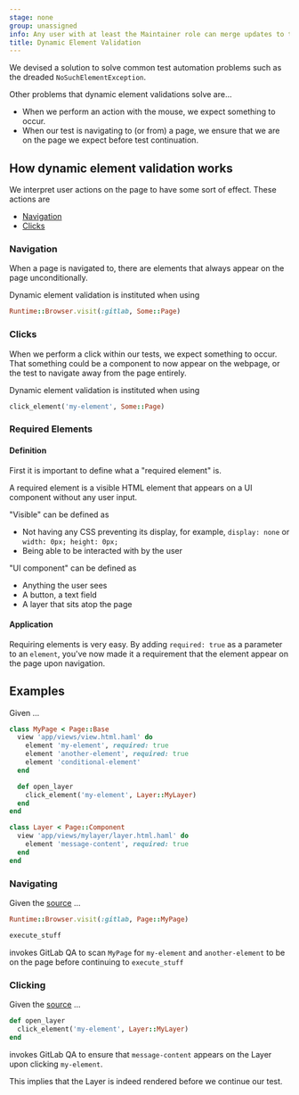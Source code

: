 ```yaml
---
stage: none
group: unassigned
info: Any user with at least the Maintainer role can merge updates to this content. For details, see https://docs.gitlab.com/ee/development/development_processes.html#development-guidelines-review.
title: Dynamic Element Validation
---
```


We devised a solution to solve common test automation problems such as the dreaded `NoSuchElementException`.

Other problems that dynamic element validations solve are...

- When we perform an action with the mouse, we expect something to occur.
- When our test is navigating to (or from) a page, we ensure that we are on the page we expect before
  test continuation.

## How dynamic element validation works

We interpret user actions on the page to have some sort of effect. These actions are

- [Navigation](#navigation)
- [Clicks](#clicks)

### Navigation

When a page is navigated to, there are elements that always appear on the page unconditionally.

Dynamic element validation is instituted when using

```ruby
Runtime::Browser.visit(:gitlab, Some::Page)
```

### Clicks

When we perform a click within our tests, we expect something to occur. That something could be a component to now
appear on the webpage, or the test to navigate away from the page entirely.

Dynamic element validation is instituted when using

```ruby
click_element('my-element', Some::Page)
```

### Required Elements

#### Definition

First it is important to define what a "required element" is.

A required element is a visible HTML element that appears on a UI component without any user input.

"Visible" can be defined as

- Not having any CSS preventing its display, for example, `display: none` or `width: 0px; height: 0px;`
- Being able to be interacted with by the user

"UI component" can be defined as

- Anything the user sees
- A button, a text field
- A layer that sits atop the page

#### Application

Requiring elements is very easy. By adding `required: true` as a parameter to an `element`, you've now made it
a requirement that the element appear on the page upon navigation.

## Examples

Given ...

```ruby
class MyPage < Page::Base
  view 'app/views/view.html.haml' do
    element 'my-element', required: true
    element 'another-element', required: true
    element 'conditional-element'
  end

  def open_layer
    click_element('my-element', Layer::MyLayer)
  end
end

class Layer < Page::Component
  view 'app/views/mylayer/layer.html.haml' do
    element 'message-content', required: true
  end
end
```

### Navigating

Given the [source](#examples) ...

```ruby
Runtime::Browser.visit(:gitlab, Page::MyPage)

execute_stuff
```

invokes GitLab QA to scan `MyPage` for `my-element` and `another-element` to be on the page before continuing to
`execute_stuff`

### Clicking

Given the [source](#examples) ...

```ruby
def open_layer
  click_element('my-element', Layer::MyLayer)
end
```

invokes GitLab QA to ensure that `message-content` appears on
the Layer upon clicking `my-element`.

This implies that the Layer is indeed rendered before we continue our test.

